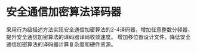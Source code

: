 # 安全通信加密算法译码器
采用行为级描述方法实现安全通信加密算法的2-4译码器，增加任意整数分频器，提升安全通信加密算法的译码器译码收敛速度。
增加移位器设计文件，降低安全通信加密算法的译码器计算复杂度和硬件资源。
